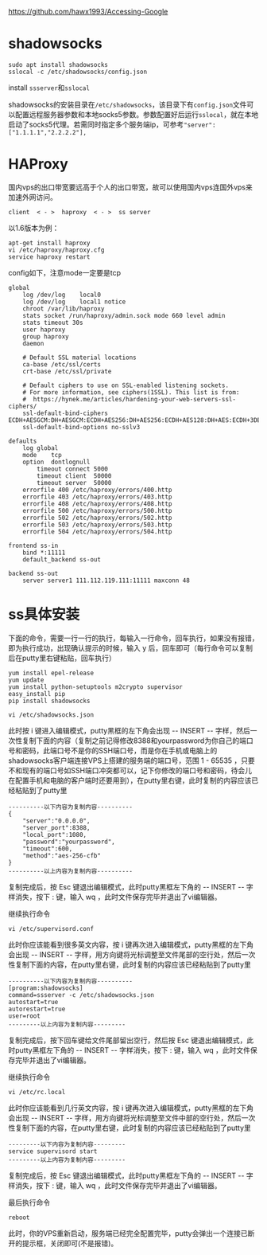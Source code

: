 https://github.com/hawx1993/Accessing-Google

# shadowsocks

```
sudo apt install shadowsocks
sslocal -c /etc/shadowsocks/config.json
```

install ``ssserver``和``sslocal``

shadowsocks的安装目录在``/etc/shadowsocks``，该目录下有``config.json``文件可以配置远程服务器参数和本地socks5参数。参数配置好后运行``sslocal``，就在本地启动了socks5代理。若需同时指定多个服务端ip，可参考``"server":["1.1.1.1","2.2.2.2"],``

# HAProxy

国内vps的出口带宽要远高于个人的出口带宽，故可以使用国内vps连国外vps来加速外网访问。

```
client  < - >  haproxy  < - >  ss server
```

以1.6版本为例：

```
apt-get install haproxy
vi /etc/haproxy/haproxy.cfg
service haproxy restart
```

config如下，注意mode一定要是tcp

```
global
	log /dev/log	local0
	log /dev/log	local1 notice
	chroot /var/lib/haproxy
	stats socket /run/haproxy/admin.sock mode 660 level admin
	stats timeout 30s
	user haproxy
	group haproxy
	daemon

	# Default SSL material locations
	ca-base /etc/ssl/certs
	crt-base /etc/ssl/private

	# Default ciphers to use on SSL-enabled listening sockets.
	# For more information, see ciphers(1SSL). This list is from:
	#  https://hynek.me/articles/hardening-your-web-servers-ssl-ciphers/
	ssl-default-bind-ciphers ECDH+AESGCM:DH+AESGCM:ECDH+AES256:DH+AES256:ECDH+AES128:DH+AES:ECDH+3DES:DH+3DES:RSA+AESGCM:RSA+AES:RSA+3DES:!aNULL:!MD5:!DSS
	ssl-default-bind-options no-sslv3

defaults
	log	global
	mode	tcp
	option	dontlognull
        timeout connect 5000
        timeout client  50000
        timeout server  50000
	errorfile 400 /etc/haproxy/errors/400.http
	errorfile 403 /etc/haproxy/errors/403.http
	errorfile 408 /etc/haproxy/errors/408.http
	errorfile 500 /etc/haproxy/errors/500.http
	errorfile 502 /etc/haproxy/errors/502.http
	errorfile 503 /etc/haproxy/errors/503.http
	errorfile 504 /etc/haproxy/errors/504.http

frontend ss-in
	bind *:11111
	default_backend ss-out

backend ss-out
	server server1 111.112.119.111:11111 maxconn 48
```

# ss具体安装

下面的命令，需要一行一行的执行，每输入一行命令，回车执行，如果没有报错，即为执行成功，出现确认提示的时候，输入 y 后，回车即可（每行命令可以复制后在putty里右键粘贴，回车执行）

```
yum install epel-release
yum update
yum install python-setuptools m2crypto supervisor
easy_install pip
pip install shadowsocks

vi /etc/shadowsocks.json
```

此时按 i 键进入编辑模式，putty黑框的左下角会出现 -- INSERT -- 字样，然后一次性复制下面的内容（复制之前记得修改8388和yourpassword为你自己的端口号和密码，此端口号不是你的SSH端口号，而是你在手机或电脑上的shadowsocks客户端连接VPS上搭建的服务端的端口号，范围 1 - 65535 ，只要不和现有的端口号如SSH端口冲突都可以，记下你修改的端口号和密码，待会儿在配置手机和电脑的客户端时还要用到），在putty里右键，此时复制的内容应该已经粘贴到了putty里

```
----------以下内容为复制内容----------
{
    "server":"0.0.0.0",
    "server_port":8388,
    "local_port":1080,
    "password":"yourpassword",
    "timeout":600,
    "method":"aes-256-cfb"
}
----------以上内容为复制内容----------
```

复制完成后，按 Esc 键退出编辑模式，此时putty黑框左下角的 -- INSERT -- 字样消失，按下 : 键，输入 wq ，此时文件保存完毕并退出了vi编辑器。

继续执行命令

```
vi /etc/supervisord.conf
```

此时你应该能看到很多英文内容，按 i 键再次进入编辑模式，putty黑框的左下角会出现 -- INSERT -- 字样，用方向键将光标调整至文件尾部的空行处，然后一次性复制下面的内容，在putty里右键，此时复制的内容应该已经粘贴到了putty里

```
----------以下内容为复制内容----------
[program:shadowsocks]
command=ssserver -c /etc/shadowsocks.json
autostart=true
autorestart=true
user=root
---------以上内容为复制内容---------
```

复制完成后，按下回车键给文件尾部留出空行，然后按 Esc 键退出编辑模式，此时putty黑框左下角的 -- INSERT -- 字样消失，按下 : 键，输入 wq ，此时文件保存完毕并退出了vi编辑器。

继续执行命令

```
vi /etc/rc.local
```

此时你应该能看到几行英文内容，按 i 键再次进入编辑模式，putty黑框的左下角会出现 -- INSERT -- 字样，用方向键将光标调整至文件中部的空行处，然后一次性复制下面的内容，在putty里右键，此时复制的内容应该已经粘贴到了putty里

```
---------以下内容为复制内容---------
service supervisord start
---------以上内容为复制内容---------
```

复制完成后，按 Esc 键退出编辑模式，此时putty黑框左下角的 -- INSERT -- 字样消失，按下 : 键，输入 wq ，此时文件保存完毕并退出了vi编辑器。

最后执行命令

```
reboot
```

此时，你的VPS重新启动，服务端已经完全配置完毕，putty会弹出一个连接已断开的提示框，关闭即可(不是报错)。
